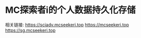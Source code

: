 # MC探索者i的个人数据持久化存储

相关链接:
https://sciadv.mcseekeri.top
https://mcseekeri.top
https://sg.mcseekeri.top